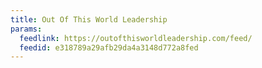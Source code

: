 ```yaml
---
title: Out Of This World Leadership
params:
  feedlink: https://outofthisworldleadership.com/feed/
  feedid: e318789a29afb29da4a3148d772a8fed
---
```


